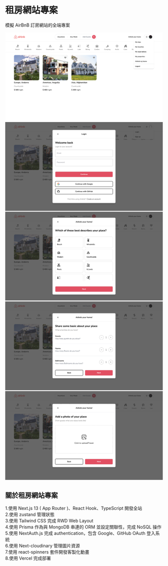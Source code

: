 # 租房網站專案

模擬 AirBnB 訂房網站的全端專案

![My Image](./readmeimg/home.png)
![My Image](./readmeimg/login.png)
![My Image](./readmeimg/selectType.png)
![My Image](./readmeimg/settingCount.png)
![My Image](./readmeimg/uploadImg.png)

## 關於租房網站專案

1.使用 Next.js 13 ( App Router )、React Hook、TypeScript 開發全站  
2.使用 zustand 管理狀態  
3.使用 Tailwind CSS 完成 RWD Web Layout  
4.使用 Prisma 作為與 MongoDB 串連的 ORM 並設定關聯性，完成 NoSQL 操作  
5.使用 NextAuth.js 完成 authentication，包含 Google、GitHub OAuth 登入系統  
6.使用 Next-cloudinary 管理圖片資源  
7.使用 react-spinners 套件開發客製化動畫  
8.使用 Vercel 完成部署
